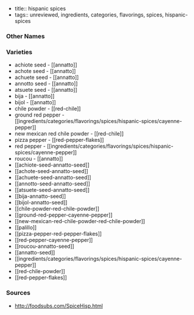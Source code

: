 - title:: hispanic spices
- tags:: unreviewed, ingredients, categories, flavorings, spices, hispanic-spices


### Other Names


### Varieties

* achiote seed - [[annatto]]
* achote seed - [[annatto]]
* achuete seed - [[annatto]]
* annotto seed - [[annatto]]
* atsuete seed - [[annatto]]
* bija - [[annatto]]
* bijol - [[annatto]]
* chile powder - [[red-chile]]
* ground red pepper - [[ingredients/categories/flavorings/spices/hispanic-spices/cayenne-pepper]]
* new mexican red chile powder - [[red-chile]]
* pizza pepper - [[red-pepper-flakes]]
* red pepper - [[ingredients/categories/flavorings/spices/hispanic-spices/cayenne-pepper]]
* roucou - [[annatto]]
* [[achiote-seed-annatto-seed]]
* [[achote-seed-annatto-seed]]
* [[achuete-seed-annatto-seed]]
* [[annotto-seed-annatto-seed]]
* [[atsuete-seed-annatto-seed]]
* [[bija-annatto-seed]]
* [[bijol-annatto-seed]]
* [[chile-powder-red-chile-powder]]
* [[ground-red-pepper-cayenne-pepper]]
* [[new-mexican-red-chile-powder-red-chile-powder]]
* [[palillo]]
* [[pizza-pepper-red-pepper-flakes]]
* [[red-pepper-cayenne-pepper]]
* [[roucou-annatto-seed]]
* [[annatto-seed]]
* [[ingredients/categories/flavorings/spices/hispanic-spices/cayenne-pepper]]
* [[red-chile-powder]]
* [[red-pepper-flakes]]

### Sources
* http://foodsubs.com/SpiceHisp.html
